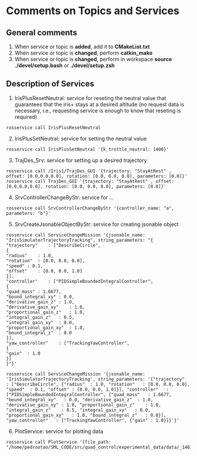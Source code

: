 # Comments on Topics and Services

## General comments

1. When service or topic is **added**, add it to **CMakeList.txt**
2. When service or topic is **changed**, perform **catkin_make**
2. When service or topic is **changed**, perform in workspace **source ./devel/setup.bash** or **./devel/setup.zsh**

## Description of Services

1. IrisPlusResetNeutral: service for reseting the neutral value that guarantees that the iris+ stays at a desired altitude (no request data is necessary, i.e., requesting service is enough to know that reseting is required)
```
rosservice call IrisPlusResetNeutral
```

2. IrisPlusSetNeutral: service for setting the neutral value
```
rosservice call IrisPlusSetNeutral '{k_trottle_neutral: 1400}'
```

3. TrajDes_Srv: service for setting up a desired trajectory 

```
rosservice call /Iris1/TrajDes_GUI '{trajectory: "StayAtRest" , offset: [0.0,0.0,0.0], rotation: [0.0, 0.0, 0.0], parameters: [0.0]}'
rosservice call TrajDes_GUI '{trajectory: "StayAtRest" , offset: [0.0,0.0,0.0], rotation: [0.0, 0.0, 0.0], parameters: [0.0]}'
```

4. SrvControllerChangeByStr: service for ...
```
rosservice call SrvControllerChangeByStr '{controller_name: "a", parameters: "b"}'
```

5. SrvCreateJsonableObjectByStr: service for creating jsonable object
```
rosservice call ServiceChangeMission '{jsonable_name: "IrisSimulatorTrajectoryTracking", string_parameters: "{
"trajectory"	: ["DescribeCircle", 
{
"radius"	: 1.0, 
"rotation"	: [0.0, 0.0, 0.0], 
"speed"	: 0.1, 
"offset"	: [0.0, 0.0, 1.0]
}], 
"controller"	: ["PIDSimpleBoundedIntegralController", 
{
"quad_mass"	: 1.6677, 
"bound_integral_xy"	: 0.0, 
"derivative_gain_z"	: 1.0, 
"derivative_gain_xy"	: 1.0, 
"proportional_gain_z"	: 1.0, 
"integral_gain_z"	: 0.5, 
"integral_gain_xy"	: 0.0, 
"proportional_gain_xy"	: 1.0, 
"bound_integral_z"	: 0.0
}], 
"yaw_controller"	: ["TrackingYawController", 
{
"gain"	: 1.0
}]
}"}'
```

```
rosservice call ServiceChangeMission '{jsonable_name: 'IrisSimulatorTrajectoryTracking', string_parameters: '{"trajectory"	: ["DescribeCircle", {"radius"	: 1.0, "rotation"	: [0.0, 0.0, 0.0], "speed"	: 0.1, "offset"	: [0.0, 0.0, 1.0]}], "controller"	: ["PIDSimpleBoundedIntegralController", {"quad_mass"	: 1.6677, "bound_integral_xy"	: 0.0, "derivative_gain_z"	: 1.0, "derivative_gain_xy"	: 1.0, "proportional_gain_z"	: 1.0, "integral_gain_z"	: 0.5, "integral_gain_xy"	: 0.0, "proportional_gain_xy"	: 1.0, "bound_integral_z"	: 0.0}], "yaw_controller"	: ["TrackingYawController", {"gain"	: 1.0}]}'}'
```

6. PlotService: service for plotting data
```
rosservice call PlotService '{file_path: "/home/pedrootao/SML_CODE/src/quad_control/experimental_data/data/_1461165231_temporary_file1461165231.93.txt"}'
```
